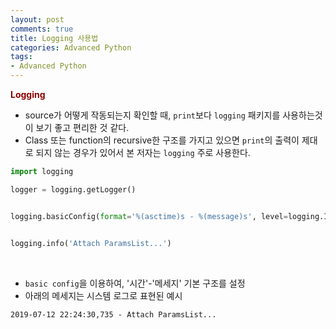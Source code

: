 ```yaml
---
layout: post
comments: true
title: Logging 사용법
categories: Advanced Python
tags:
- Advanced Python
---
```



**<span style='color:DarkRed'>Logging</span>**

- source가 어떻게 작동되는지 확인할 때, ```print```보다  ```logging``` 패키지를 사용하는것이 보기 좋고 편리한 것 같다.
- Class 또는 function의 recursive한 구조를 가지고 있으면 ```print```의 출력이 제대로 되지 않는 경우가 있어서 본 저자는 ```logging``` 주로 사용한다.




```python
import logging

logger = logging.getLogger()


logging.basicConfig(format='%(asctime)s - %(message)s', level=logging.INFO)


logging.info('Attach ParamsList...')   
```

<br>


- ```basic config```을 이용하여, '시간'-'메세지' 기본 구조를 설정 
- 아래의 메세지는 시스템 로그로 표현된 예시

```shell
2019-07-12 22:24:30,735 - Attach ParamsList...
```